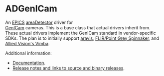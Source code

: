 ADGenICam
===========
An 
[EPICS](http://www.aps.anl.gov/epics)
[areaDetector](http://cars.uchicago.edu/software/epics/areaDetector.html)
driver for  
[GenICam](https://www.emva.org/standards-technology/genicam/) cameras.
This is a base class that actual drivers inherit from.  These actual drivers
implement the GenICam standard in vendor-specific SDKs.  The plan is to initially support 
[aravis](https://github.com/AravisProject/aravis), 
[FLIR/Point Grey Spinnaker](https://www.ptgrey.com/spinnaker-sdk), and 
[Allied Vision's Vimba](https://www.alliedvision.com/en/products/software.html).

Additional information:
* [Documentation](http://cars.uchicago.edu/software/epics/ADGenICamDoc.html).
* [Release notes and links to source and binary releases](RELEASE.md).
